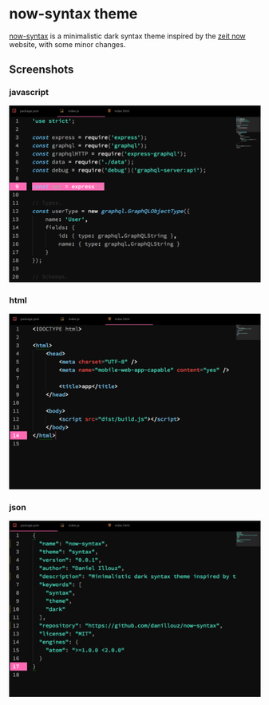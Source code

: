 # now-syntax theme

[now-syntax](https://atom.io/themes/now-syntax) is a minimalistic dark syntax theme inspired by the [zeit now](https://zeit.co/now) website, with some minor changes.

## Screenshots

### javascript
![now-syntax  js](https://raw.githubusercontent.com/danillouz/now-syntax/master/screenshots/now-syntax-js.png "now-syntax js")

### html
![now-syntax  html](https://raw.githubusercontent.com/danillouz/now-syntax/master/screenshots/now-syntax-html.png "now-syntax html")

### json
![now-syntax  json](https://raw.githubusercontent.com/danillouz/now-syntax/master/screenshots/now-syntax-json.png "now-syntax json")

